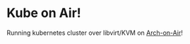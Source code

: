 # Kube on Air!

Running kubernetes cluster over libvirt/KVM on
[Arch-on-Air](https://github.com/keinohguchi/arch-on-air)!
